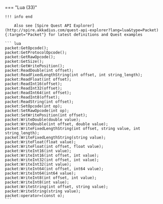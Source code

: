 === "Lua (33)"

    !!! info end

        Also see [Spire Quest API Explorer](http://spire.akkadius.com/quest-api-explorer?lang=lua&type=Packet){:target="Packet"} for latest definitions and Quest examples

    ``` lua
    packet:GetOpcode();
    packet:GetProtocolOpcode();
    packet:GetRawOpcode();
    packet:GetSize();
    packet:GetWritePosition();
    packet:ReadDouble(int offset);
    packet:ReadFixedLengthString(int offset, int string_length);
    packet:ReadFloat(int offset);
    packet:ReadInt16(offset);
    packet:ReadInt32(offset);
    packet:ReadInt64(int offset);
    packet:ReadInt8(offset);
    packet:ReadString(int offset);
    packet:SetOpcode(int op);
    packet:SetRawOpcode(int op);
    packet:SetWritePosition(int offset);
    packet:WriteDouble(double value);
    packet:WriteDouble(int offset, double value);
    packet:WriteFixedLengthString(int offset, string value, int string_length);
    packet:WriteFixedLengthString(string value);
    packet:WriteFloat(float value);
    packet:WriteFloat(int offset, float value);
    packet:WriteInt16(int value);
    packet:WriteInt16(int offset, int value);
    packet:WriteInt32(int offset, int value);
    packet:WriteInt32(int value);
    packet:WriteInt64(int offset, int64 value);
    packet:WriteInt64(int64 value);
    packet:WriteInt8(int offset, int value);
    packet:WriteInt8(int value);
    packet:WriteString(int offset, string value);
    packet:WriteString(string value);
    packet:operator=(const o);
    ```
